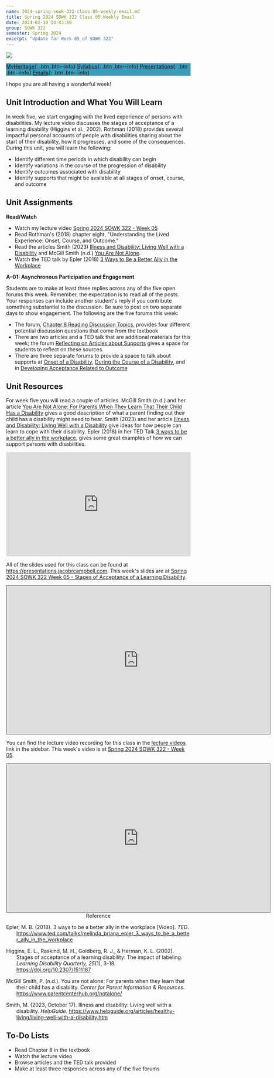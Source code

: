 ```yaml
---
name: 2024-spring-sowk-322-class-05-weekly-email.md
title: Spring 2024 SOWK 322 Class 05 Weekly Email
date: 2024-02-10 14:43:59
group: SOWK 322
semester: Spring 2024
excerpt: "Update for Week 05 of SOWK 322"
---
```


![](https://jacobrcampbell.com/assets/media/2024-01-19-sowk-322-email-header-image.jpg)

<div style="background-color: #3b9cba; width: 100%;" markdown="1">

[MyHeritage](https://myheritage.heritage.edu/ICS/Academics/SOWK/SOWK_322/2324_SP-SOWK_322-2/){: .btn .btn--info}
[Syllabus](https://jacobrcampbell.com/assets/media/2024-spring-sowk-322-2-course-syllabus-campbell.pdf){: .btn .btn--info}
[Presentations](https://presentations.jacobrcampbell.com){: .btn .btn--info}
[Emails](https://jacobrcampbell.com/communications/){: .btn .btn--info}

</div>

I hope you are all having a wonderful week!

## Unit Introduction and What You Will Learn

In week five, we start engaging with the lived experience of persons with disabilities. My lecture video discusses the stages of acceptance of a learning disability (Higgins et al., 2002). Rothman (2018) provides several impactful personal accounts of people with disabilities sharing about the start of their disability, how it progresses, and some of the consequences. During this unit, you will learn the following:

- Identify different time periods in which disability can begin
- Identify variations in the course of the progression of disability
- Identify outcomes associated with disability
- Identify supports that might be available at all stages of onset, course, and outcome


## Unit Assignments

**Read/Watch**

- Watch my lecture video [Spring 2024 SOWK 322 - Week 05](https://heritage.hosted.panopto.com/Panopto/Pages/Viewer.aspx?id=99c1ef91-cb06-4a5f-956e-b11201719743)
- Read Rothman's (2018) chapter eight, "Understanding the Lived Experience: Onset, Course, and Outcome."
- Read the articles Smith (2023) [Illness and Disability: Living Well with a Disability](https://www.helpguide.org/articles/healthy-living/living-well-with-a-disability.htm) and McGill Smith (n.d.) [You Are Not Alone](https://www.parentcenterhub.org/notalone/).
- Watch the TED talk by Epler (2018) [3 Ways to Be a Better Ally in the Workplace](https://www.ted.com/talks/melinda_briana_epler_3_ways_to_be_a_better_ally_in_the_workplace)

**A–01: Asynchronous Participation and Engagement**

Students are to make at least three replies across any of the five open forums this week. Remember, the expectation is to read all of the posts. Your responses can include another student's reply if you contribute something substantial to the discussion. Be sure to post on two separate days to show engagement. The following are the five forums this week:

- The forum, [Chapter 8 Reading Discussion Topics](https://myheritage.heritage.edu/ICS/Academics/SOWK/SOWK_322/2324_SP-SOWK_322-2/W-05_212_-_218.jnz?portlet=Group_Discussion_Forums&screen=PostView&screenType=change&id=1af38207-d879-4800-a728-34dc421d7b7c), provides four different potential discussion questions that come from the textbook
- There are two articles and a TED talk that are additional materials for this week; the forum [Reflecting on Articles about Supports](https://myheritage.heritage.edu/ICS/Academics/SOWK/SOWK_322/2324_SP-SOWK_322-2/W-05_212_-_218.jnz?portlet=Group_Discussion_Forums&screen=PostView&screenType=change&id=197fb281-14f4-44d7-a5a8-db25deab9ac5) gives a space for students to reflect on these sources.
- There are three separate forums to provide a space to talk about supports at [Onset of a Disability](https://myheritage.heritage.edu/ICS/Academics/SOWK/SOWK_322/2324_SP-SOWK_322-2/W-05_212_-_218.jnz?portlet=Group_Discussion_Forums&screen=PostView&screenType=change&id=9f3906c0-86ec-439c-9b75-f499560299f3), [During the Course of a Disability](https://myheritage.heritage.edu/ICS/Academics/SOWK/SOWK_322/2324_SP-SOWK_322-2/W-05_212_-_218.jnz?portlet=Group_Discussion_Forums&screen=PostView&screenType=change&id=d7189a3a-3205-45e8-bb97-a49f8b5ccdc1), and in [Developing Acceptance Related to Outcome](https://myheritage.heritage.edu/ICS/Academics/SOWK/SOWK_322/2324_SP-SOWK_322-2/W-05_212_-_218.jnz?portlet=Group_Discussion_Forums&screen=PostView&screenType=change&id=c5fd17f1-241a-48c2-b5cd-bc032db1221f)

## Unit Resources

For week five you will read a couple of articles. McGill Smith (n.d.) and her article [You Are Not Alone: For Parents When They Learn That Their Child Has a Disability](https://www.parentcenterhub.org/notalone/) gives a good description of what a parent finding out their child has a disability might need to hear. Smith (2023) and her article [Illness and Disability: Living Well with a Disability](https://www.helpguide.org/articles/healthy-living/living-well-with-a-disability.htm) give ideas for how people can learn to cope with their disability. Epler (2018) in her TED Talk [3 ways to be a better ally in the workplace](https://www.ted.com/talks/melinda_briana_epler_3_ways_to_be_a_better_ally_in_the_workplace), gives some great examples of how we can support persons with disabilities.

<div style="max-width:854px"><div style="position:relative;height:0;padding-bottom:56.25%"><iframe src="https://embed.ted.com/talks/lang/en/melinda_briana_epler_3_ways_to_be_a_better_ally_in_the_workplace" width="854" height="480" style="position:absolute;left:0;top:0;width:100%;height:100%" frameborder="0" scrolling="no" allowfullscreen></iframe></div></div>

All of the slides used for this class can be found at <https://presentations.jacobrcampbell.com>. This week's slides are at [Spring 2024 SOWK 322 Week 05 - Stages of Acceptance of a Learning Disability](https://presentations.jacobrcampbell.com/HJoc3N).

<iframe src="https://presentations.jacobrcampbell.com/HJoc3N/embed" height="405" width="720" style="border: 1px solid #464646;" allowfullscreen allow="autoplay"></iframe>

You can find the lecture video recording for this class in the [lecture videos](https://myheritage.heritage.edu/ICS/Academics/SOWK/SOWK_322/2324_SP-SOWK_322-2/Lecture_Videos.jnz?portlet=Learning_Tools&screen=InlineToolDisplayView&screenType=change&PlacementID=d53a7c40-76f9-4193-9314-fa7aa427cc89) link in the sidebar. This week's video is at [Spring 2024 SOWK 322 - Week 05](https://heritage.hosted.panopto.com/Panopto/Pages/Viewer.aspx?id=99c1ef91-cb06-4a5f-956e-b11201719743).

<iframe src="https://heritage.hosted.panopto.com/Panopto/Pages/Embed.aspx?id=99c1ef91-cb06-4a5f-956e-b11201719743&autoplay=false&offerviewer=true&showtitle=true&showbrand=true&captions=false&interactivity=all" height="405" width="720" style="border: 1px solid #464646;" allowfullscreen allow="autoplay" aria-label="Panopto Embedded Video Player"></iframe>


<div style="text-align: center" markdown="1">
Reference
</div>
<div style="margin: 0 0 0 2em; text-indent: -2em;" markdown="1">

Epler, M. B. (2018). 3 ways to be a better ally in the workplace [Video]. _TED_. <https://www.ted.com/talks/melinda_briana_epler_3_ways_to_be_a_better_ally_in_the_workplace>

Higgins, E. L., Raskind, M. H., Goldberg, R. J., & Herman, K. L. (2002). Stages of acceptance of a learning disability: The impact of labeling. _Learning Disability Quarterly, 25_(1), 3-18. <https://doi.org/10.2307/1511187>

McGill Smith, P. (n.d.). You are not alone: For parents when they learn that their child has a disability. _Center for Parent Information & Resources_. <https://www.parentcenterhub.org/notalone/>

Smith, M. (2023, October 17). Illness and disability: Living well with a disability. _HelpGuide_. <https://www.helpguide.org/articles/healthy-living/living-well-with-a-disability.htm>

</div>

## To-Do Lists

- Read Chapter 8 in the textbook
- Watch the lecture video
- Browse articles and the TED talk provided
- Make at least three responses across any of the five forums